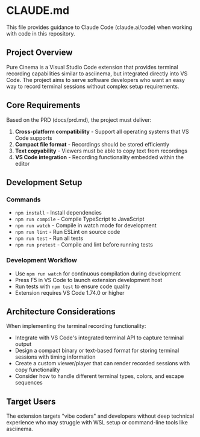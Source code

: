 # CLAUDE.md

This file provides guidance to Claude Code (claude.ai/code) when working with code in this repository.

## Project Overview

Pure Cinema is a Visual Studio Code extension that provides terminal recording capabilities similar to asciinema, but integrated directly into VS Code. The project aims to serve software developers who want an easy way to record terminal sessions without complex setup requirements.

## Core Requirements

Based on the PRD (docs/prd.md), the project must deliver:

1. **Cross-platform compatibility** - Support all operating systems that VS Code supports
2. **Compact file format** - Recordings should be stored efficiently 
3. **Text copyability** - Viewers must be able to copy text from recordings
4. **VS Code integration** - Recording functionality embedded within the editor

## Development Setup

### Commands
- `npm install` - Install dependencies
- `npm run compile` - Compile TypeScript to JavaScript
- `npm run watch` - Compile in watch mode for development
- `npm run lint` - Run ESLint on source code
- `npm run test` - Run all tests
- `npm run pretest` - Compile and lint before running tests

### Development Workflow
- Use `npm run watch` for continuous compilation during development
- Press F5 in VS Code to launch extension development host
- Run tests with `npm test` to ensure code quality
- Extension requires VS Code 1.74.0 or higher

## Architecture Considerations

When implementing the terminal recording functionality:

- Integrate with VS Code's integrated terminal API to capture terminal output
- Design a compact binary or text-based format for storing terminal sessions with timing information
- Create a custom viewer/player that can render recorded sessions with copy functionality
- Consider how to handle different terminal types, colors, and escape sequences

## Target Users

The extension targets "vibe coders" and developers without deep technical experience who may struggle with WSL setup or command-line tools like asciinema.